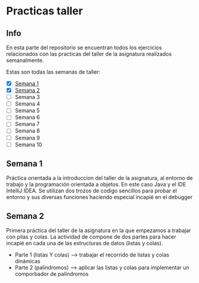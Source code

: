 ﻿Practicas taller 
================

## Info
En esta parte del repositorio se encuentran todos los ejercicios relacionados con las practicas del taller de la asignatura
realizados semanalmente.

Estas son todas las semanas de taller:
- [x] [Semana 1](https://github.com/thehastag/taller-de-estructuras-de-datos/tree/master/Practicas%20taller/Primera%20practica%20taller%20ED/src)
- [x] [Semana 2](https://github.com/thehastag/taller-de-estructuras-de-datos/tree/master/Practicas%20taller/Segunda%20practica%20taller%20ED)
- [ ] Semana 3
- [ ] Semana 4
- [ ] Semana 5
- [ ] Semana 6
- [ ] Semana 7
- [ ] Semana 8
- [ ] Semana 9
- [ ] Semana 10

## Semana 1
Práctica orientada a la introduccion del taller de la asignatura, al entorno de trabajo y la programación orientada a objetos. En este caso Java y el IDE 
IntelliJ IDEA. Se utilizan dos trozos de codigo sencillos para probar el entorno y sus diversas funciones haciendo especial incapié en el debugger

## Semana 2 
Primera práctica del taller de la asignatura en la que empezamos a trabajar con pilas y colas. La actividad de compone de dos partes para hacer incapié en cada una de las estructuras de datos (listas y colas).

* Parte 1 (listas Y colas) --> trabajar el recorrido de listas y colas dinámicas
* Parte 2 (palindromos)  --> aplicar las listas y colas para implementar un comporbador de palíndromos
